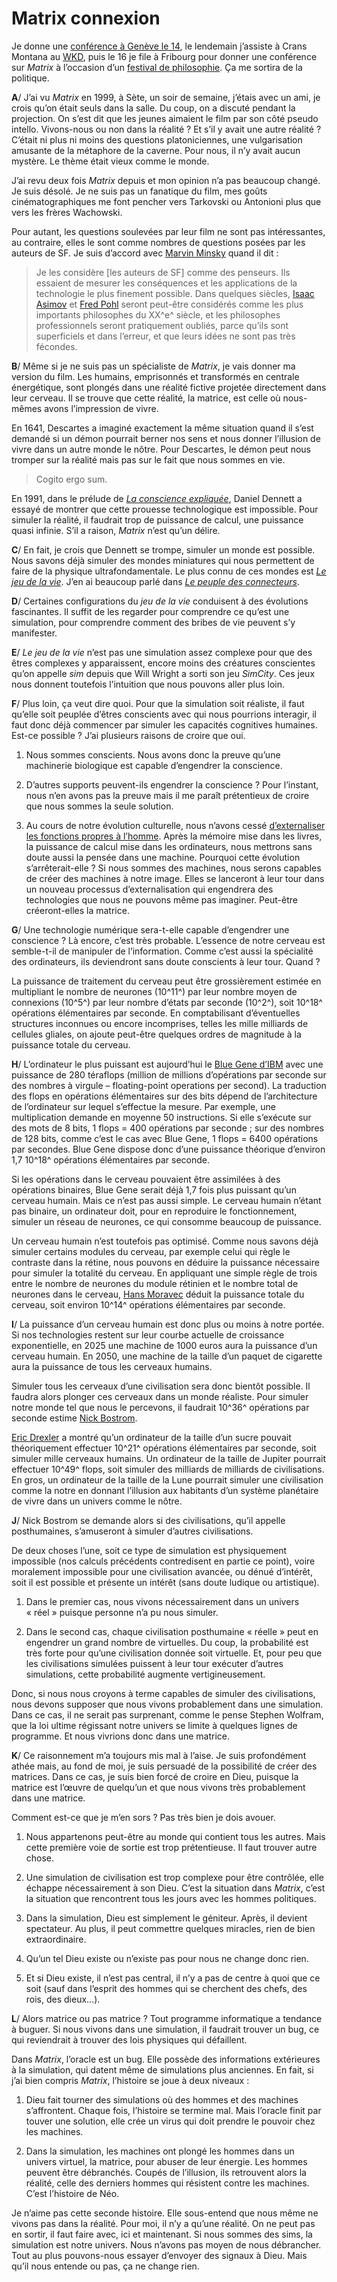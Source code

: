 # Matrix connexion

Je donne une [conférence à Genève le 14](https://tcrouzet.com/2006/09/08/manager-par-la-connexion/), le lendemain j’assiste à Crans Montana au [WKD](http://www.wkdialogue.org/), puis le 16 je file à Fribourg pour donner une conférence sur *Matrix* à l’occasion d’un [festival de philosophie](http://www.festivalphilosophie.info/). Ça me sortira de la politique.<span id="more-217"></span>

**A**/ J’ai vu *Matrix* en 1999, à Sète, un soir de semaine, j’étais avec un ami, je crois qu’on était seuls dans la salle. Du coup, on a discuté pendant la projection. On s’est dit que les jeunes aimaient le film par son côté pseudo intello. Vivons-nous ou non dans la réalité ? Et s’il y avait une autre réalité ? C’était ni plus ni moins des questions platoniciennes, une vulgarisation amusante de la métaphore de la caverne. Pour nous, il n’y avait aucun mystère. Le thème était vieux comme le monde.

J’ai revu deux fois *Matrix* depuis et mon opinion n’a pas beaucoup changé. Je suis désolé. Je ne suis pas un fanatique du film, mes goûts cinématographiques me font pencher vers Tarkovski ou Antonioni plus que vers les frères Wachowski.

Pour autant, les questions soulevées par leur film ne sont pas intéressantes, au contraire, elles le sont comme nombres de questions posées par les auteurs de SF. Je suis d’accord avec [Marvin Minsky](http://web.media.mit.edu/~minsky/) quand il dit :

> Je les considère \[les auteurs de SF\] comme des penseurs. Ils essaient de mesurer les conséquences et les applications de la technologie le plus finement possible. Dans quelques siècles, [Isaac Asimov](http://fr.wikipedia.org/wiki/Isaac_Asimov) et [Fred Pohl](http://en.wikipedia.org/wiki/Frederik_Pohl) seront peut-être considérés comme les plus importants philosophes du XX^e^ siècle, et les philosophes professionnels seront pratiquement oubliés, parce qu’ils sont superficiels et dans l’erreur, et que leurs idées ne sont pas très fécondes.

**B**/ Même si je ne suis pas un spécialiste de *Matrix*, je vais donner ma version du film. Les humains, emprisonnés et transformés en centrale énergétique, sont plongés dans une réalité fictive projetée directement dans leur cerveau. Il se trouve que cette réalité, la matrice, est celle où nous-mêmes avons l’impression de vivre.

En 1641, Descartes a imaginé exactement la même situation quand il s’est demandé si un démon pourrait berner nos sens et nous donner l’illusion de vivre dans un autre monde le nôtre. Pour Descartes, le démon peut nous tromper sur la réalité mais pas sur le fait que nous sommes en vie.

> Cogito ergo sum.

En 1991, dans le prélude de [*La conscience expliquée*](http://www.amazon.fr/conscience-expliqu%e9e-Daniel-Dennett/dp/2738102166/sr=8-2/qid=1157653820/ref=sr_1_2/402-5334915-1934535?ie=UTF8&s=gateway), Daniel Dennett a essayé de montrer que cette prouesse technologique est impossible. Pour simuler la réalité, il faudrait trop de puissance de calcul, une puissance quasi infinie. S’il a raison, *Matrix* n’est qu’un délire.

**C**/ En fait, je crois que Dennett se trompe, simuler un monde est possible. Nous savons déjà simuler des mondes miniatures qui nous permettent de faire de la physique ultrafondamentale. Le plus connu de ces mondes est [*Le jeu de la vie*](http://users.skynet.be/NightGem/programs/cwlife/). J’en ai beaucoup parlé dans [*Le peuple des connecteurs*](http://www.tcrouzet.com/connecteurs/).

**D**/ Certaines configurations du *jeu de la vie* conduisent à des évolutions fascinantes. Il suffit de les regarder pour comprendre ce qu’est une simulation, pour comprendre comment des bribes de vie peuvent s’y manifester.

**E**/ *Le jeu de la vie* n’est pas une simulation assez complexe pour que des êtres complexes y apparaissent, encore moins des créatures conscientes qu’on appelle *sim* depuis que Will Wright a sorti son jeu *SimCity*. Ces jeux nous donnent toutefois l’intuition que nous pouvons aller plus loin.

**F**/ Plus loin, ça veut dire quoi. Pour que la simulation soit réaliste, il faut qu’elle soit peuplée d’êtres conscients avec qui nous pourrions interagir, il faut donc déjà commencer par simuler les capacités cognitives humaines. Est-ce possible ? J’ai plusieurs raisons de croire que oui.

1. Nous sommes conscients. Nous avons donc la preuve qu’une machinerie biologique est capable d’engendrer la conscience.

2. D’autres supports peuvent-ils engendrer la conscience ? Pour l’instant, nous n’en avons pas la preuve mais il me paraît prétentieux de croire que nous sommes la seule solution.

3. Au cours de notre évolution culturelle, nous n’avons cessé [d’externaliser les fonctions propres à l’homme](https://tcrouzet.com/2006/09/06/reseau-ou-espace/). Après la mémoire mise dans les livres, la puissance de calcul mise dans les ordinateurs, nous mettrons sans doute aussi la pensée dans une machine. Pourquoi cette évolution s’arrêterait-elle ? Si nous sommes des machines, nous serons capables de créer des machines à notre image. Elles se lanceront à leur tour dans un nouveau processus d’externalisation qui engendrera des technologies que nous ne pouvons même pas imaginer. Peut-être créeront-elles la matrice.

**G**/ Une technologie numérique sera-t-elle capable d’engendrer une conscience ? Là encore, c’est très probable. L’essence de notre cerveau est semble-t-il de manipuler de l’information. Comme c’est aussi la spécialité des ordinateurs, ils deviendront sans doute conscients à leur tour. Quand ?

La puissance de traitement du cerveau peut être grossièrement estimée en multipliant le nombre de neurones (10^11^) par leur nombre moyen de connexions (10^5^) par leur nombre d’états par seconde (10^2^), soit 10^18^ opérations élémentaires par seconde. En comptabilisant d’éventuelles structures inconnues ou encore incomprises, telles les mille milliards de cellules gliales, on ajoute peut-être quelques ordres de magnitude à la puissance totale du cerveau.

**H**/ L’ordinateur le plus puissant est aujourd’hui le [Blue Gene d’IBM](http://top500.org/) avec une puissance de 280 téraflops (million de millions d’opérations par seconde sur des nombres à virgule – floating-point operations per second). La traduction des flops en opérations élémentaires sur des bits dépend de l’architecture de l’ordinateur sur lequel s’effectue la mesure. Par exemple, une multiplication demande en moyenne 50 instructions. Si elle s’exécute sur des mots de 8 bits, 1 flops = 400 opérations par seconde ; sur des nombres de 128 bits, comme c’est le cas avec Blue Gene, 1 flops = 6400 opérations par secondes. Blue Gene dispose donc d’une puissance théorique d’environ 1,7 10^18^ opérations élémentaires par seconde.

Si les opérations dans le cerveau pouvaient être assimilées à des opérations binaires, Blue Gene serait déjà 1,7 fois plus puissant qu’un cerveau humain. Mais ce n’est pas aussi simple. Le cerveau humain n’étant pas binaire, un ordinateur doit, pour en reproduire le fonctionnement, simuler un réseau de neurones, ce qui consomme beaucoup de puissance.

Un cerveau humain n’est toutefois pas optimisé. Comme nous savons déjà simuler certains modules du cerveau, par exemple celui qui règle le contraste dans la rétine, nous pouvons en déduire la puissance nécessaire pour simuler la totalité du cerveau. En appliquant une simple règle de trois entre le nombre de neurones du module rétinien et le nombre total de neurones dans le cerveau, [Hans Moravec](http://www.frc.ri.cmu.edu/~hpm/) déduit la puissance totale du cerveau, soit environ 10^14^ opérations élémentaires par seconde.

**I**/ La puissance d’un cerveau humain est donc plus ou moins à notre portée. Si nos technologies restent sur leur courbe actuelle de croissance exponentielle, en 2025 une machine de 1000 euros aura la puissance d’un cerveau humain. En 2050, une machine de la taille d’un paquet de cigarette aura la puissance de tous les cerveaux humains.

Simuler tous les cerveaux d’une civilisation sera donc bientôt possible. Il faudra alors plonger ces cerveaux dans un monde réaliste. Pour simuler notre monde tel que nous le percevons, il faudrait 10^36^ opérations par seconde estime [Nick Bostrom](http://www.nickbostrom.com/).

[Eric Drexler](http://en.wikipedia.org/wiki/K._Eric_Drexler) a montré qu’un ordinateur de la taille d’un sucre pouvait théoriquement effectuer 10^21^ opérations élémentaires par seconde, soit simuler mille cerveaux humains. Un ordinateur de la taille de Jupiter pourrait effectuer 10^49^ flops, soit simuler des milliards de milliards de civilisations. En gros, un ordinateur de la taille de la Lune pourrait simuler une civilisation comme la notre en donnant l’illusion aux habitants d’un système planétaire de vivre dans un univers comme le nôtre.

**J**/ Nick Bostrom se demande alors si des civilisations, qu’il appelle posthumaines, s’amuseront à simuler d’autres civilisations.

De deux choses l’une, soit ce type de simulation est physiquement impossible (nos calculs précédents contredisent en partie ce point), voire moralement impossible pour une civilisation avancée, ou dénué d’intérêt, soit il est possible et présente un intérêt (sans doute ludique ou artistique).

1. Dans le premier cas, nous vivons nécessairement dans un univers « réel » puisque personne n’a pu nous simuler.

2. Dans le second cas, chaque civilisation posthumaine « réelle » peut en engendrer un grand nombre de virtuelles. Du coup, la probabilité est très forte pour qu’une civilisation donnée soit virtuelle. Et, pour peu que les civilisations simulées puissent à leur tour exécuter d’autres simulations, cette probabilité augmente vertigineusement.

Donc, si nous nous croyons à terme capables de simuler des civilisations, nous devons supposer que nous vivons probablement dans une simulation. Dans ce cas, il ne serait pas surprenant, comme le pense Stephen Wolfram, que la loi ultime régissant notre univers se limite à quelques lignes de programme. Et nous vivrions donc dans une matrice.

**K**/ Ce raisonnement m’a toujours mis mal à l’aise. Je suis profondément athée mais, au fond de moi, je suis persuadé de la possibilité de créer des matrices. Dans ce cas, je suis bien forcé de croire en Dieu, puisque la matrice est l’œuvre de quelqu’un et que nous vivons très probablement dans une matrice.

Comment est-ce que je m’en sors ? Pas très bien je dois avouer.

1. Nous appartenons peut-être au monde qui contient tous les autres. Mais cette première voie de sortie est trop prétentieuse. Il faut trouver autre chose.

2. Une simulation de civilisation est trop complexe pour être contrôlée, elle échappe nécessairement à son Dieu. C’est la situation dans *Matrix*, c’est la situation que rencontrent tous les jours avec les hommes politiques.

3. Dans la simulation, Dieu est simplement le géniteur. Après, il devient spectateur. Au plus, il peut commettre quelques miracles, rien de bien extraordinaire.

4. Qu’un tel Dieu existe ou n’existe pas pour nous ne change donc rien.

5. Et si Dieu existe, il n’est pas central, il n’y a pas de centre à quoi que ce soit (sauf dans l’esprit des hommes qui se cherchent des chefs, des rois, des dieux…).

**L**/ Alors matrice ou pas matrice ? Tout programme informatique a tendance à buguer. Si nous vivons dans une simulation, il faudrait trouver un bug, ce qui reviendrait à trouver des lois physiques qui défaillent.

Dans *Matrix*, l’oracle est un bug. Elle possède des informations extérieures à la simulation, qui datent même de simulations plus anciennes. En fait, si j’ai bien compris *Matrix*, l’histoire se joue à deux niveaux :

1. Dieu fait tourner des simulations où des hommes et des machines s’affrontent. Chaque fois, l’histoire se termine mal. Mais l’oracle finit par touver une solution, elle crée un virus qui doit prendre le pouvoir chez les machines.

2. Dans la simulation, les machines ont plongé les hommes dans un univers virtuel, la matrice, pour abuser de leur énergie. Les hommes peuvent être débranchés. Coupés de l’illusion, ils retrouvent alors la réalité, celle des derniers hommes qui résistent contre les machines. C’est l’histoire de Néo.

Je n’aime pas cette seconde histoire. Elle sous-entend que nous même ne vivons pas dans la réalité. Pour moi, il n’y a qu’une réalité. On ne peut pas en sortir, il faut faire avec, ici et maintenant. Si nous sommes des sims, la simulation est notre univers. Nous n’avons pas moyen de nous débrancher. Tout au plus pouvons-nous essayer d’envoyer des signaux à Dieu. Mais qu’il nous entende ou pas, ça ne change rien.